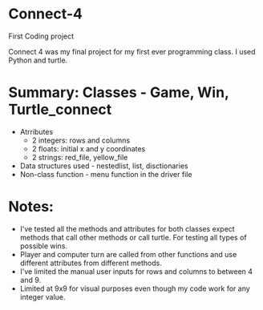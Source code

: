 # Connect-4
First Coding project

Connect 4 was my final project for my first ever programming class. I used Python and turtle.

# Summary: Classes - Game, Win, Turtle_connect
 - Atrributes 
 	 - 2 integers: rows and columns
  	 - 2 floats: initial x and y coordinates
	 - 2 strings: red_file, yellow_file
 - Data structures used -  nestedlist, list, disctionaries
 - Non-class function - menu function in the driver file


# Notes:
 - I've tested all the methods and attributes for both classes expect methods 
that call other methods or call turtle. For testing all types of possible wins.
 - Player and computer turn are called from other functions and use different attributes from different methods.
 - I've limited the manual user inputs for rows and columns to between 4 and 9.
 - Limited at 9x9 for visual purposes even though my code work for any integer value.
